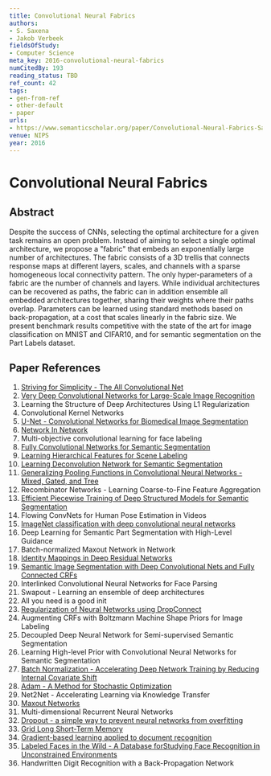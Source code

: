 ```yaml
---
title: Convolutional Neural Fabrics
authors:
- S. Saxena
- Jakob Verbeek
fieldsOfStudy:
- Computer Science
meta_key: 2016-convolutional-neural-fabrics
numCitedBy: 193
reading_status: TBD
ref_count: 42
tags:
- gen-from-ref
- other-default
- paper
urls:
- https://www.semanticscholar.org/paper/Convolutional-Neural-Fabrics-Saxena-Verbeek/197c8988ef21d0b58d363c21bafe1900c3089e3e?sort=total-citations
venue: NIPS
year: 2016
---
```


# Convolutional Neural Fabrics

## Abstract

Despite the success of CNNs, selecting the optimal architecture for a given task remains an open problem. Instead of aiming to select a single optimal architecture, we propose a "fabric" that embeds an exponentially large number of architectures. The fabric consists of a 3D trellis that connects response maps at different layers, scales, and channels with a sparse homogeneous local connectivity pattern. The only hyper-parameters of a fabric are the number of channels and layers. While individual architectures can be recovered as paths, the fabric can in addition ensemble all embedded architectures together, sharing their weights where their paths overlap. Parameters can be learned using standard methods based on back-propagation, at a cost that scales linearly in the fabric size. We present benchmark results competitive with the state of the art for image classification on MNIST and CIFAR10, and for semantic segmentation on the Part Labels dataset.

## Paper References

1. [Striving for Simplicity - The All Convolutional Net](2015-striving-for-simplicity-the-all-convolutional-net.md)
2. [Very Deep Convolutional Networks for Large-Scale Image Recognition](2015-very-deep-convolutional-networks-for-large-scale-image-recognition.md)
3. Learning the Structure of Deep Architectures Using L1 Regularization
4. Convolutional Kernel Networks
5. [U-Net - Convolutional Networks for Biomedical Image Segmentation](2015-u-net-convolutional-networks-for-biomedical-image-segmentation.md)
6. [Network In Network](2014-network-in-network.md)
7. Multi-objective convolutional learning for face labeling
8. [Fully Convolutional Networks for Semantic Segmentation](2017-fully-convolutional-networks-for-semantic-segmentation.md)
9. [Learning Hierarchical Features for Scene Labeling](2013-learning-hierarchical-features-for-scene-labeling.md)
10. [Learning Deconvolution Network for Semantic Segmentation](2015-learning-deconvolution-network-for-semantic-segmentation.md)
11. [Generalizing Pooling Functions in Convolutional Neural Networks - Mixed, Gated, and Tree](2016-generalizing-pooling-functions-in-convolutional-neural-networks-mixed-gated-and-tree.md)
12. Recombinator Networks - Learning Coarse-to-Fine Feature Aggregation
13. [Efficient Piecewise Training of Deep Structured Models for Semantic Segmentation](2016-efficient-piecewise-training-of-deep-structured-models-for-semantic-segmentation.md)
14. Flowing ConvNets for Human Pose Estimation in Videos
15. [ImageNet classification with deep convolutional neural networks](2012-imagenet-classification-with-deep-convolutional-neural-networks.md)
16. Deep Learning for Semantic Part Segmentation with High-Level Guidance
17. Batch-normalized Maxout Network in Network
18. [Identity Mappings in Deep Residual Networks](2016-identity-mappings-in-deep-residual-networks.md)
19. [Semantic Image Segmentation with Deep Convolutional Nets and Fully Connected CRFs](2015-semantic-image-segmentation-with-deep-convolutional-nets-and-fully-connected-crfs.md)
20. Interlinked Convolutional Neural Networks for Face Parsing
21. Swapout - Learning an ensemble of deep architectures
22. All you need is a good init
23. [Regularization of Neural Networks using DropConnect](2013-regularization-of-neural-networks-using-dropconnect.md)
24. Augmenting CRFs with Boltzmann Machine Shape Priors for Image Labeling
25. Decoupled Deep Neural Network for Semi-supervised Semantic Segmentation
26. Learning High-level Prior with Convolutional Neural Networks for Semantic Segmentation
27. [Batch Normalization - Accelerating Deep Network Training by Reducing Internal Covariate Shift](2015-batch-normalization-accelerating-deep-network-training-by-reducing-internal-covariate-shift.md)
28. [Adam - A Method for Stochastic Optimization](2015-adam-a-method-for-stochastic-optimization.md)
29. Net2Net - Accelerating Learning via Knowledge Transfer
30. [Maxout Networks](2013-maxout-networks.md)
31. Multi-dimensional Recurrent Neural Networks
32. [Dropout - a simple way to prevent neural networks from overfitting](2014-dropout-a-simple-way-to-prevent-neural-networks-from-overfitting.md)
33. [Grid Long Short-Term Memory](2016-grid-long-short-term-memory.md)
34. [Gradient-based learning applied to document recognition](1998-gradient-based-learning-applied-to-document-recognition.md)
35. [Labeled Faces in the Wild - A Database forStudying Face Recognition in Unconstrained Environments](2008-labeled-faces-in-the-wild-a-database-forstudying-face-recognition-in-unconstrained-environments.md)
36. Handwritten Digit Recognition with a Back-Propagation Network
